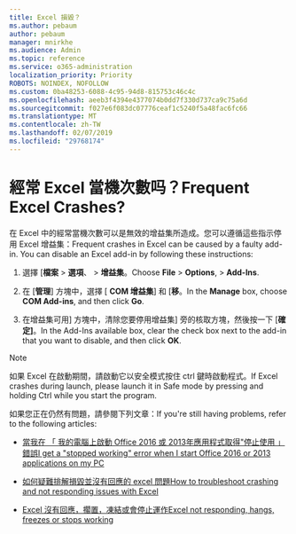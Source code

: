 ```yaml
---
title: Excel 損毀？
ms.author: pebaum
author: pebaum
manager: mnirkhe
ms.audience: Admin
ms.topic: reference
ms.service: o365-administration
localization_priority: Priority
ROBOTS: NOINDEX, NOFOLLOW
ms.custom: 0ba48253-6088-4c95-94d8-815753c46c4c
ms.openlocfilehash: aeeb3f4394e4377074b0dd7f330d737ca9c75a6d
ms.sourcegitcommit: f027e6f083dc07776ceaf1c5240f5a48fac6fc66
ms.translationtype: MT
ms.contentlocale: zh-TW
ms.lasthandoff: 02/07/2019
ms.locfileid: "29768174"
---
```

# <a name="frequent-excel-crashes"></a><span data-ttu-id="55540-102">經常 Excel 當機次數吗？</span><span class="sxs-lookup"><span data-stu-id="55540-102">Frequent Excel Crashes?</span></span>

<span data-ttu-id="55540-p101">在 Excel 中的經常當機次數可以是無效的增益集所造成。您可以遵循這些指示停用 Excel 增益集：</span><span class="sxs-lookup"><span data-stu-id="55540-p101">Frequent crashes in Excel can be caused by a faulty add-in. You can disable an Excel add-in by following these instructions:</span></span>
  
1. <span data-ttu-id="55540-105">選擇 [**檔案** \> **選項**、 \> **增益集**。</span><span class="sxs-lookup"><span data-stu-id="55540-105">Choose **File** \> **Options**, \> **Add-Ins**.</span></span>
    
2. <span data-ttu-id="55540-106">在 [**管理**] 方塊中，選擇 [ **COM 增益集**] 和 [**移**。</span><span class="sxs-lookup"><span data-stu-id="55540-106">In the **Manage** box, choose **COM Add-ins**, and then click **Go**.</span></span>
    
3. <span data-ttu-id="55540-107">在增益集可用] 方塊中，清除您要停用增益集] 旁的核取方塊，然後按一下 [**確定]**。</span><span class="sxs-lookup"><span data-stu-id="55540-107">In the Add-Ins available box, clear the check box next to the add-in that you want to disable, and then click **OK**.</span></span>
    
> [!NOTE]
> <span data-ttu-id="55540-108">如果 Excel 在啟動期間，請啟動它以安全模式按住 ctrl 鍵時啟動程式。</span><span class="sxs-lookup"><span data-stu-id="55540-108">If Excel crashes during launch, please launch it in Safe mode by pressing and holding Ctrl while you start the program.</span></span> 
  
<span data-ttu-id="55540-109">如果您正在仍然有問題，請參閱下列文章：</span><span class="sxs-lookup"><span data-stu-id="55540-109">If you're still having problems, refer to the following articles:</span></span>
  
- [<span data-ttu-id="55540-110">當我在 「 我的電腦上啟動 Office 2016 或 2013年應用程式取得"停止使用 」 錯誤</span><span class="sxs-lookup"><span data-stu-id="55540-110">I get a "stopped working" error when I start Office 2016 or 2013 applications on my PC</span></span>](https://support.office.com/article/52bd7985-4e99-4a35-84c8-2d9b8301a2fa.aspx)
    
- [<span data-ttu-id="55540-111">如何疑難排解損毀並沒有回應的 excel 問題</span><span class="sxs-lookup"><span data-stu-id="55540-111">How to troubleshoot crashing and not responding issues with Excel</span></span>](https://support.microsoft.com/help/2758592/how-to-troubleshoot-crashing-and-not-responding-issues-with-excel)
    
- [<span data-ttu-id="55540-112">Excel 沒有回應，擱置，凍結或會停止運作</span><span class="sxs-lookup"><span data-stu-id="55540-112">Excel not responding, hangs, freezes or stops working</span></span>](https://support.office.com/article/37e7d3c9-9e84-40bf-a805-4ca6853a1ff4.aspx)
    
